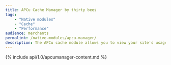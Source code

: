 ```yaml
---
title: APCu Cache Manager by thirty bees
tags:
    - "Native modules"
    - "Cache"
    - "Performance"
audience: merchants
permalink: /native-modules/apcu-manager/
description: The APCu cache module allows you to view your site's usage of the APCu cache so you can better tune your site for performance by optimizing the cache.
---
```


{% include api/1.0/apcumanager-content.md %}